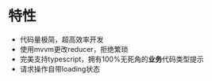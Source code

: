 # 特性

* 代码量极简，超高效率开发
* 使用mvvm更改reducer，拒绝繁琐
* 完美支持typescript，拥有100%无死角的**业务**代码类型提示
* 请求操作自带loading状态
